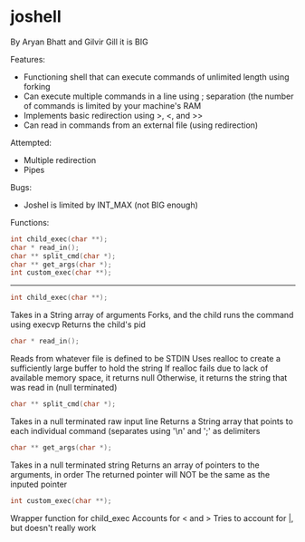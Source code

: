 # joshell
By Aryan Bhatt and Gilvir Gill
it is BIG

Features:
* Functioning shell that can execute commands of unlimited length using forking
* Can execute multiple commands in a line using ; separation (the number of commands is limited by your machine's RAM
* Implements basic redirection using >, <, and >>
* Can read in commands from an external file (using redirection)

Attempted:
* Multiple redirection
* Pipes

Bugs:
* Joshel is limited by INT_MAX (not BIG enough)

Functions:
```c
int child_exec(char **);
char * read_in();
char ** split_cmd(char *);
char ** get_args(char *);
int custom_exec(char **);
```
_____________________________________________________________________________________

```c
int child_exec(char **);
```
Takes in a String array of arguments
Forks, and the child runs the command using execvp
Returns the child's pid

```c
char * read_in();
```
Reads from whatever file is defined to be STDIN
Uses realloc to create a sufficiently large buffer to hold the string
If realloc fails due to lack of available memory space, it returns null
Otherwise, it returns the string that was read in (null terminated)

```c
char ** split_cmd(char *);
```
Takes in a null terminated raw input line
Returns a String array that points to each individual command (separates using '\n' and ';' as delimiters

```c
char ** get_args(char *);
```
Takes in a null terminated string
Returns an array of pointers to the arguments, in order
The returned pointer will NOT be the same as the inputed pointer

```c
int custom_exec(char **);
```
Wrapper function for child_exec
Accounts for < and >
Tries to account for |, but doesn't really work
